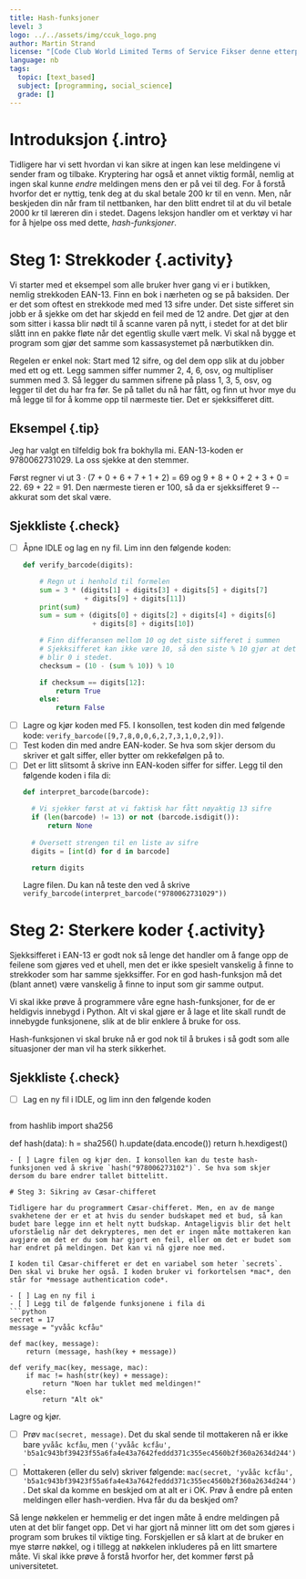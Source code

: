 ```yaml
---
title: Hash-funksjoner
level: 3
logo: ../../assets/img/ccuk_logo.png
author: Martin Strand
license: "[Code Club World Limited Terms of Service Fikser denne etterpå ;-) ](https://github.com/CodeClub/scratch-curriculum/blob/master/LICENSE.md)"
language: nb
tags:
  topic: [text_based]
  subject: [programming, social_science]
  grade: []
---
```


# Introduksjon {.intro}

Tidligere har vi sett hvordan vi kan sikre at ingen kan lese meldingene vi sender fram og tilbake. Kryptering har også et annet viktig formål, nemlig at ingen skal kunne *endre* meldingen mens den er på vei til deg. For å forstå hvorfor det er nyttig, tenk deg at du skal betale 200 kr til en venn. Men, når beskjeden din når fram til nettbanken, har den blitt endret til at du vil betale 2000 kr til læreren din i stedet. Dagens leksjon handler om et verktøy vi har for å hjelpe oss med dette, *hash-funksjoner*.

# Steg 1: Strekkoder {.activity}

Vi starter med et eksempel som alle bruker hver gang vi er i butikken, nemlig strekkoden EAN-13. Finn en bok i nærheten og se på baksiden. Der er det som oftest en strekkode med med 13 sifre under. Det siste sifferet sin jobb er å sjekke om det har skjedd en feil med de 12 andre. Det gjør at den som sitter i kassa blir nødt til å scanne varen på nytt, i stedet for at det blir slått inn en pakke fløte når det egentlig skulle vært melk. Vi skal nå bygge et program som gjør det samme som kassasystemet på nærbutikken din.

Regelen er enkel nok: Start med 12 sifre, og del dem opp slik at du jobber med ett og ett. Legg sammen siffer nummer 2, 4, 6, osv, og multipliser summen med 3. Så legger du sammen sifrene på plass 1, 3, 5, osv, og legger til det du har fra før. Se på tallet du nå har fått, og finn ut hvor mye du må legge til for å komme opp til nærmeste tier. Det er sjekksifferet ditt.

## Eksempel {.tip}

Jeg har valgt en tilfeldig bok fra bokhylla mi. EAN-13-koden er 9780062731029. La oss sjekke at den stemmer.

Først regner vi ut 3 · (7 + 0 + 6 + 7 + 1 + 2) = 69 og 9 + 8 + 0 + 2 + 3 + 0 = 22. 69 + 22 = 91. Den nærmeste tieren er 100, så da er sjekksifferet 9 -- akkurat som det skal være.

## Sjekkliste {.check}

- [ ] Åpne IDLE og lag en ny fil. Lim inn den følgende koden:
  ```python
  def verify_barcode(digits):

      # Regn ut i henhold til formelen
      sum = 3 * (digits[1] + digits[3] + digits[5] + digits[7]
                 + digits[9] + digits[11])
      print(sum)
      sum = sum + (digits[0] + digits[2] + digits[4] + digits[6]
                   + digits[8] + digits[10])

      # Finn differansen mellom 10 og det siste sifferet i summen
      # Sjekksifferet kan ikke være 10, så den siste % 10 gjør at det
      # blir 0 i stedet.
      checksum = (10 - (sum % 10)) % 10

      if checksum == digits[12]:
          return True
      else:
          return False
  ```
- [ ] Lagre og kjør koden med F5. I konsollen, test koden din med følgende kode: `verify_barcode([9,7,8,0,0,6,2,7,3,1,0,2,9])`.
- [ ] Test koden din med andre EAN-koder. Se hva som skjer dersom du skriver et galt siffer, eller bytter om rekkefølgen på to.
- [ ] Det er litt slitsomt å skrive inn EAN-koden siffer for siffer. Legg til den følgende koden i fila di:
  ```python
  def interpret_barcode(barcode):

    # Vi sjekker først at vi faktisk har fått nøyaktig 13 sifre
    if (len(barcode) != 13) or not (barcode.isdigit()):
        return None
    
    # Oversett strengen til en liste av sifre
    digits = [int(d) for d in barcode]

    return digits
  ```
  Lagre filen. Du kan nå teste den ved å skrive `verify_barcode(interpret_barcode("9780062731029"))`
  
# Steg 2: Sterkere koder {.activity}

Sjekksifferet i EAN-13 er godt nok så lenge det handler om å fange opp de feilene som gjøres ved et uhell, men det er ikke spesielt vanskelig å finne to strekkoder som har samme sjekksiffer. For en god hash-funksjon må det (blant annet) være vanskelig å finne to input som gir samme output.

Vi skal ikke prøve å programmere våre egne hash-funksjoner, for de er heldigvis innebygd i Python. Alt vi skal gjøre er å lage et lite skall rundt de innebygde funksjonene, slik at de blir enklere å bruke for oss.

Hash-funksjonen vi skal bruke nå er god nok til å brukes i så godt som alle situasjoner der man vil ha sterk sikkerhet.

## Sjekkliste {.check}

- [ ] Lag en ny fil i IDLE, og lim inn den følgende koden
  ```python
 from hashlib import sha256

  def hash(data):
      h = sha256()
      h.update(data.encode())
      return h.hexdigest() 
  ```
- [ ] Lagre filen og kjør den. I konsollen kan du teste hash-funksjonen ved å skrive `hash("978006273102")`. Se hva som skjer dersom du bare endrer tallet bittelitt.

# Steg 3: Sikring av Cæsar-chifferet

Tidligere har du programmert Cæsar-chifferet. Men, en av de mange svakhetene der er et at hvis du sender budskapet med et bud, så kan budet bare legge inn et helt nytt budskap. Antageligvis blir det helt uforståelig når det dekrypteres, men det er ingen måte mottakeren kan avgjøre om det er du som har gjort en feil, eller om det er budet som har endret på meldingen. Det kan vi nå gjøre noe med.

I koden til Cæsar-chifferet er det en variabel som heter `secrets`. Den skal vi bruke her også. I koden bruker vi forkortelsen *mac*, den står for *message authentication code*.

- [ ] Lag en ny fil i 
- [ ] Legg til de følgende funksjonene i fila di
  ```python
  secret = 17
  message = "yvååc kcfåu"
  
  def mac(key, message):
      return (message, hash(key + message)) 
  
  def verify_mac(key, message, mac):
      if mac != hash(str(key) + message):
          return "Noen har tuklet med meldingen!"
      else:
          return "Alt ok"
  ```
  Lagre og kjør.
- [ ] Prøv `mac(secret, message)`. Det du skal sende til mottakeren nå er ikke bare `yvååc kcfåu`, men `('yvååc kcfåu', 'b5a1c943bf39423f55a6fa4e43a7642feddd371c355ec4560b2f360a2634d244')`.
- [ ] Mottakeren (eller du selv) skriver følgende: `mac(secret, 'yvååc kcfåu', 'b5a1c943bf39423f55a6fa4e43a7642feddd371c355ec4560b2f360a2634d244')`. Det skal da komme en beskjed om at alt er i OK. Prøv å endre på enten meldingen eller hash-verdien. Hva får du da beskjed om?

Så lenge nøkkelen er hemmelig er det ingen måte å endre meldingen på uten at det blir fanget opp. Det vi har gjort nå minner litt om det som gjøres i program som brukes til viktige ting. Forskjellen er så klart at de bruker en mye større nøkkel, og i tillegg at nøkkelen inkluderes på en litt smartere måte. Vi skal ikke prøve å forstå hvorfor her, det kommer først på universitetet.
